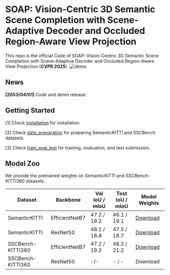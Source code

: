# SOAP: Vision-Centric 3D Semantic Scene Completion with Scene-Adaptive Decoder and Occluded Region-Aware View Projection
This repo is the official Code of SOAP: Vision-Centric 3D Semantic Scene Completion with Scene-Adaptive Decoder and Occluded Region-Aware View Projection (**CVPR 2025**).
![demo](https://github.com/gywns6287/SOAP/blob/main/assets/best_prediction.gif)
## News
**[2053/04/01]**  Code and demo release.

## Getting Started
[1] Check [installation](https://github.com/gywns6287/SOAP/blob/main/docs/Installation.md) for installation.

[2] Check [data_preparation](https://github.com/gywns6287/SOAP/blob/main/docs/Dataset.md) for preparing SemanticKITTI and SSCBench datasets.

[3] Check [train_eval_test](https://github.com/gywns6287/SOAP/blob/main/docs/train_eval_test.md) for training, evaluation, and test submission.


## Model Zoo
We provide the pretrained weights on SemanticKITTI and SSCBench-KITTI360 datasets. 

| Dataset             | Backbone     | Val IoU / mIoU | Test IoU / mIoU | Model Weights |
|---------------------|--------------|----------------|------------------|----------------|
| SemanticKITTI       | EfficientNetB7 | 47.2 / 19.2    | 46.1 / 19.1       | [Download](https://drive.google.com/file/d/1MQt6FoVI7xRoseC97UWmOt0zhp3nNrgU/view?usp=drive_link) |
| SemanticKITTI       | ResNet50 | 48.1 / 18.8    | 47.5 / 18.7       | [Download](https://drive.google.com/file/d/13HeZdzJNb0ld-i2-L_BCth7z9M9FswQW/view?usp=drive_link) |
| SSCBench-KITTI360 | EfficientNetB7 | 47.2 / 19.2    | 48.2 / 21.2       | [Download](https://drive.google.com/file/d/1A72mzz-I5E5heOaQt3w35TFPSoeigodJ/view?usp=drive_link) |
| SSCBench-KITTI360       | ResNet50 | -/-  | - / -       | Download |

